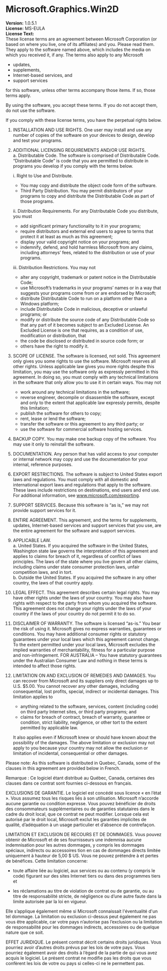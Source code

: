 
# Microsoft.Graphics.Win2D

**Version:** 1.0.5.1  
**License:**  MS-EULA  
**License Text:**  
These license terms are an agreement between Microsoft Corporation (or based on where you live, one of its affiliates) and you. Please read them. They apply to the software named above, which includes the media on which you received it, if any. The terms also apply to any Microsoft

* updates,
* supplements,
* Internet-based services, and
* support services

for this software, unless other terms accompany those items. If so, those terms apply.

By using the software, you accept these terms. If you do not accept them, do not use the software.

If you comply with these license terms, you have the perpetual rights below.

1. INSTALLATION AND USE RIGHTS. One user may install and use any number of copies of the software on your devices to design, develop and test your programs.
2. ADDITIONAL LICENSING REQUIREMENTS AND/OR USE RIGHTS.  
  a. Distributable Code. The software is comprised of Distributable Code. “Distributable Code” is code that you are permitted to distribute in programs you develop if you comply with the terms below.  

    i. Right to Use and Distribute.
    * You may copy and distribute the object code form of the software.
    * Third Party Distribution. You may permit distributors of your programs to copy and distribute the Distributable Code as part of those programs.

    ii. Distribution Requirements. For any Distributable Code you distribute, you must
    * add significant primary functionality to it in your programs;
    * require distributors and external end users to agree to terms that protect it at least as much as this agreement;
    * display your valid copyright notice on your programs; and
    * indemnify, defend, and hold harmless Microsoft from any claims, including attorneys’ fees, related to the distribution or use of your programs.

    iii. Distribution Restrictions. You may not
    * alter any copyright, trademark or patent notice in the Distributable Code;
    * use Microsoft’s trademarks in your programs’ names or in a way that suggests your programs come from or are endorsed by Microsoft;
    * distribute Distributable Code to run on a platform other than a Windows platform;
    * include Distributable Code in malicious, deceptive or unlawful programs; or
    * modify or distribute the source code of any Distributable Code so that any part of it becomes subject to an Excluded License. An Excluded License is one that requires, as a condition of use, modification or distribution, that
    * the code be disclosed or distributed in source code form; or
    * others have the right to modify it.

3. SCOPE OF LICENSE. The software is licensed, not sold. This agreement only gives you some rights to use the software. Microsoft reserves all other rights. Unless applicable law gives you more rights despite this limitation, you may use the software only as expressly permitted in this agreement. In doing so, you must comply with any technical limitations in the software that only allow you to use it in certain ways. You may not
    * work around any technical limitations in the software;
    * reverse engineer, decompile or disassemble the software, except and only to the extent that applicable law expressly permits, despite this limitation;
    * publish the software for others to copy;
    * rent, lease or lend the software;
    * transfer the software or this agreement to any third party; or
    * use the software for commercial software hosting services.

4. BACKUP COPY. You may make one backup copy of the software. You may use it only to reinstall the software.
5. DOCUMENTATION. Any person that has valid access to your computer or internal network may copy and use the documentation for your internal, reference purposes.
6. EXPORT RESTRICTIONS. The software is subject to United States export laws and regulations. You must comply with all domestic and international export laws and regulations that apply to the software. These laws include restrictions on destinations, end users and end use. For additional information, see www.microsoft.com/exporting.
7. SUPPORT SERVICES. Because this software is “as is,” we may not provide support services for it.
8. ENTIRE AGREEMENT. This agreement, and the terms for supplements, updates, Internet-based services and support services that you use, are the entire agreement for the software and support services.
9. APPLICABLE LAW.  
    a. United States. If you acquired the software in the United States, Washington state law governs the interpretation of this agreement and applies to claims for breach of it, regardless of conflict of laws principles. The laws of the state where you live govern all other claims, including claims under state consumer protection laws, unfair competition laws, and in tort.  
    b. Outside the United States. If you acquired the software in any other country, the laws of that country apply.
10. LEGAL EFFECT. This agreement describes certain legal rights. You may have other rights under the laws of your country. You may also have rights with respect to the party from whom you acquired the software. This agreement does not change your rights under the laws of your country if the laws of your country do not permit it to do so.
11. DISCLAIMER OF WARRANTY. The software is licensed “as-is.” You bear the risk of using it. Microsoft gives no express warranties, guarantees or conditions. You may have additional consumer rights or statutory guarantees under your local laws which this agreement cannot change. To the extent permitted under your local laws, Microsoft excludes the implied warranties of merchantability, fitness for a particular purpose and non-infringement.
FOR AUSTRALIA – You have statutory guarantees under the Australian Consumer Law and nothing in these terms is intended to affect those rights.
12. LIMITATION ON AND EXCLUSION OF REMEDIES AND DAMAGES. You can recover from Microsoft and its suppliers only direct damages up to U.S. $5.00. You cannot recover any other damages, including consequential, lost profits, special, indirect or incidental damages.
This limitation applies to
    * anything related to the software, services, content (including code) on third party Internet sites, or third party programs; and
    * claims for breach of contract, breach of warranty, guarantee or condition, strict liability, negligence, or other tort to the extent permitted by applicable law.  

    It also applies even if Microsoft knew or should have known about the possibility of the damages. The above limitation or exclusion may not apply to you because your country may not allow the exclusion or limitation of incidental, consequential or other damages.

Please note: As this software is distributed in Quebec, Canada, some of the clauses in this agreement are provided below in French.

Remarque : Ce logiciel étant distribué au Québec, Canada, certaines des clauses dans ce contrat sont fournies ci-dessous en français.

EXCLUSIONS DE GARANTIE. Le logiciel est concédé sous licence « en l’état ». Vous assumez tous les risques liés à son utilisation. Microsoft n’accorde aucune garantie ou condition expresse. Vous pouvez bénéficier de droits des consommateurs supplémentaires ou de garanties statutaires dans le cadre du droit local, que ce contrat ne peut modifier. Lorsque cela est autorisé par le droit local, Microsoft exclut les garanties implicites de qualité, d’adéquation à un usage particulier et d’absence de contrefaçon.

LIMITATION ET EXCLUSION DE RECOURS ET DE DOMMAGES. Vous pouvez obtenir de Microsoft et de ses fournisseurs une indemnisa aucune indemnisation pour les autres dommages, y compris les dommages spéciaux, indirects ou accessoires tion en cas de dommages directs limitée uniquement à hauteur de 5,00 $ US. Vous ne pouvez prétendre à et pertes de bénéfices.
Cette limitation concerne:

* toute affaire liée au logiciel, aux services ou au contenu (y compris le code) figurant sur des sites Internet tiers ou dans des programmes tiers et

* les réclamations au titre de violation de contrat ou de garantie, ou au titre de responsabilité stricte, de négligence ou d’une autre faute dans la limite autorisée par la loi en vigueur.

Elle s’applique également même si Microsoft connaissait l'éventualité d'un tel dommage. La limitation ou exclusion ci-dessus peut également ne pas vous être applicable, car votre pays n’autorise pas l’exclusion ou la limitation de responsabilité pour les dommages indirects, accessoires ou de quelque nature que ce soit.

EFFET JURIDIQUE. Le présent contrat décrit certains droits juridiques. Vous pourriez avoir d’autres droits prévus par les lois de votre pays. Vous pourriez également avoir des droits à l’égard de la partie de qui vous avez acquis le logiciel. Le présent contrat ne modifie pas les droits que vous confèrent les lois de votre ou pays si celles-ci ne le permettent pas.
